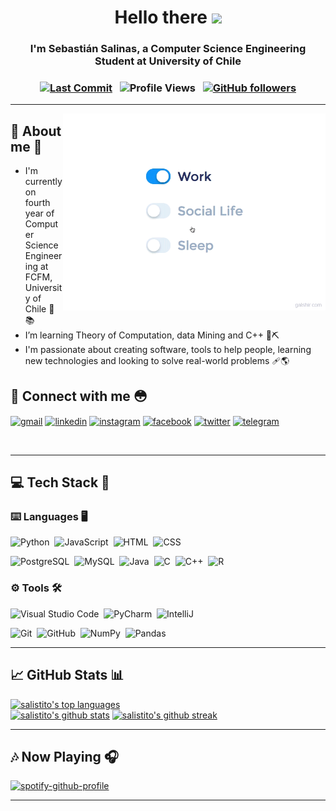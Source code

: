 <!-- Greeting -->
<h1 align="center">Hello there <img src="https://media.giphy.com/media/hvRJCLFzcasrR4ia7z/giphy.gif" width="25px"></h1>

<!-- Introduction -->
<h3 align="center">I'm Sebastián Salinas, a Computer Science Engineering Student at University of Chile</h3>

<!-- Badgets -->
<h3 align="center">
  
[![Last Commit](https://img.shields.io/github/last-commit/salistito/salistito?logo=github&label=Last+Update&color=blue&style=flat-square)](https://github.com/salistito/salistito)
 &nbsp;
![Profile Views](https://komarev.com/ghpvc/?username=salistito&color=blue&label=Profile+Views)
 &nbsp;
[![GitHub followers](https://img.shields.io/github/followers/salistito.svg?style=social&label=Follow&maxAge=2592000)](https://github.com/salistito?tab=followers)
</h3>
<!--
En formato html sería:
<img alt="Last Commit" src="https://img.shields.io/github/last-commit/salistito/salistito?logo=github&label=Last+Update&color=blue&style=flat-square">
-->

---

 <!-- gif Image -->
<img src="https://github.com/salistito/salistito/blob/main/media/life_balance.gif" align="right" alt="life_balance.gif" height="auto" width="420" />

<!-- About me -->
<h2>🥵 About me 🛐</h2>

- I'm currently on fourth year of Computer Science Engineering at FCFM, University of Chile 🍐📚
- I’m learning Theory of Computation, data Mining and C++ 🧠⛏️
- I'm passionate about creating software, tools to help people, learning new technologies and looking to solve real-world problems 🩹🌎

<!-- Connect with me -->
<h2>🤝 Connect with me 😳</h2>
<p>
<a href="mailto:sebastian.salinas.r@ug.uchile.cl"><img align="center" alt="gmail" height="30" width="40"
src="https://camo.githubusercontent.com/4a3dd8d10a27c272fd04b2ce8ed1a130606f95ea6a76b5e19ce8b642faa18c27/68747470733a2f2f6564656e742e6769746875622e696f2f537570657254696e7949636f6e732f696d616765732f7376672f676d61696c2e737667" /></a>
<a href="https://www.linkedin.com/in/sebasalitre/" target="_blank"><img align="center" alt="linkedin" height="30" width="40"
src="https://camo.githubusercontent.com/c8a9c5b414cd812ad6a97a46c29af67239ddaeae08c41724ff7d945fb4c047e5/68747470733a2f2f6564656e742e6769746875622e696f2f537570657254696e7949636f6e732f696d616765732f7376672f6c696e6b6564696e2e737667" /></a>
<a href="https://www.instagram.com/seba_salitre/" target="_blank"><img align="center" alt="instagram" height="30" width="40"
src=https://camo.githubusercontent.com/c9dacf0f25a1489fdbc6c0d2b41cda58b77fa210a13a886d6f99e027adfbd358/68747470733a2f2f6564656e742e6769746875622e696f2f537570657254696e7949636f6e732f696d616765732f7376672f696e7374616772616d2e737667 /></a>
<a href="https://www.facebook.com/seba.salitre/" target="_blank"><img align="center" alt="facebook" height="30" width="40"
src=https://camo.githubusercontent.com/8f245234577766478eaf3ee72b0615e99bb9ef3eaa56e1c37f75692811181d5c/68747470733a2f2f6564656e742e6769746875622e696f2f537570657254696e7949636f6e732f696d616765732f7376672f66616365626f6f6b2e737667 /></a>
<a href="https://twitter.com/seba_salitre" target="_blank"><img align="center" alt="twitter" height="30" width="40"
src=https://camo.githubusercontent.com/35b0b8bfbd8840f35607fb56ad0a139047fd5d6e09ceb060c5c6f0a5abd1044c/68747470733a2f2f6564656e742e6769746875622e696f2f537570657254696e7949636f6e732f696d616765732f7376672f747769747465722e737667 /></a>
<a href="https://t.me/seba_salitre" target="_blank"><img align="center" alt="telegram" height="30" width="40"
src=https://camo.githubusercontent.com/f4b401dd7cd9b7840fd31acafd49e151a80e4c9600bf219934461b96dd98e013/68747470733a2f2f6564656e742e6769746875622e696f2f537570657254696e7949636f6e732f696d616765732f7376672f74656c656772616d2e737667 /></a>
</p>

<br>

---

<!-- Tech Stack -->
<h2>💻 Tech Stack 🔋</h2>

<h3>⌨️ Languages 🖥️</h3>

![Python](https://img.shields.io/badge/-Python-05122A?style=flat&logo=python)&nbsp;
![JavaScript](https://img.shields.io/badge/-JavaScript-05122A?style=flat&logo=javascript)&nbsp;
![HTML](https://img.shields.io/badge/-HTML-05122A?style=flat&logo=HTML5)&nbsp;
![CSS](https://img.shields.io/badge/-CSS-05122A?style=flat&logo=CSS3&logoColor=1572B6)&nbsp;
<!-- <br /> -->
![PostgreSQL](https://img.shields.io/badge/-PostgreSQL-05122A?style=flat&logo=PostgreSQL)&nbsp;
![MySQL](https://img.shields.io/badge/-MySQL-05122A?style=flat&logo=MySQL)&nbsp;
![Java](https://img.shields.io/badge/-Java-05122A?style=flat&logo=Java&logoColor=FFA518)&nbsp;
![C](https://img.shields.io/badge/-C-05122A?style=flat&logo=C)&nbsp;
![C++](https://img.shields.io/badge/-C++-05122A?style=flat&logo=C%2B%2B)&nbsp;
![R](https://img.shields.io/badge/-R-05122A?style=flat&logo=R)&nbsp;

<h3>⚙️ Tools 🛠️</h3>

![Visual Studio Code](https://img.shields.io/badge/-Visual%20Studio%20Code-05122A?style=flat&logo=visual-studio-code&logoColor=007ACC)&nbsp;
![PyCharm](https://img.shields.io/badge/-PyCharm-05122A?style=flat&logo=PyCharm)&nbsp;
![IntelliJ](https://img.shields.io/badge/-IntelliJ%20IDEA-05122A?style=flat&logo=IntelliJIDEA)&nbsp;
<!-- ![Office](https://img.shields.io/badge/-Office-05122A?style=flat&logo=Office)&nbsp;-->
![Git](https://img.shields.io/badge/-Git-05122A?style=flat&logo=git)&nbsp;
![GitHub](https://img.shields.io/badge/-GitHub-05122A?style=flat&logo=github)&nbsp;
![NumPy](https://img.shields.io/badge/numpy%20-%23013243.svg?&style=flat&logo=numpy&logoColor=white)&nbsp;
![Pandas](https://img.shields.io/badge/pandas%20-%23150458.svg?&style=flat&logo=pandas&logoColor=white)&nbsp;
<!-- 
![Bootstrap](https://img.shields.io/badge/-Bootstrap-05122A?style=flat&logo=bootstrap&logoColor=563D7C)
![Django](https://img.shields.io/badge/-Django-05122A?style=flat&logo=django&logoColor=092E20)&nbsp;
![jQuery](https://img.shields.io/badge/-jQuery-05122A?style=flat&logo=jQuery)&nbsp;
![React](https://img.shields.io/badge/-React-05122A?style=flat&logo=react)&nbsp;
![Node.js](https://img.shields.io/badge/-Node.js-05122A?style=flat&logo=node.js)&nbsp;
-->

---

<!-- GitHub Stats -->
<h2>📈 GitHub Stats 📊</h2>

[![salistito's top languages](https://github-readme-stats.vercel.app/api/top-langs?username=salistito&theme=blue-green&show_icons=true&locale=en&layout=compact)](https://github.com/salistito)
<br>
[![salistito's github stats](https://github-readme-stats.vercel.app/api?username=salistito&count_private=true&hide=contribs,issues&show_icons=true&theme=blue-green)](https://github.com/salistito)
[![salistito's github streak](https://github-readme-streak-stats.herokuapp.com/?user=salistito&theme=blue-green)](https://github.com/salistito)

---

<!-- Now Playing -->
<h2>🎶 Now Playing 🎧</h2>

[![spotify-github-profile](https://spotify-github-profile.vercel.app/api/view?uid=salix07&cover_image=true&theme=default)](https://github.com/kittinan/spotify-github-profile)

---
<!--
**salistito/salistito** is a ✨ _special_ ✨ repository because its `README.md` (this file) appears on your GitHub profile.

Here are some ideas to get you started:

- 🔭 I’m currently working on ...
- 🌱 I’m currently learning ...
- 👯 I’m looking to collaborate on ...
- 🤔 I’m looking for help with ...
- 💬 Ask me about ...
- 📫 How to reach me: ...
- 😄 Pronouns: ...
- ⚡ Fun fact: ...
-->
